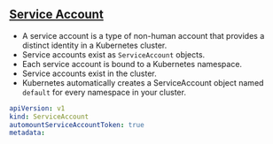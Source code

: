 ## [Service Account](https://kubernetes.io/docs/concepts/security/service-accounts/)

- A service account is a type of non-human account that provides a distinct identity in a Kubernetes cluster.
- Service accounts exist as `ServiceAccount` objects.
- Each service account is bound to a Kubernetes namespace.
- Service accounts exist in the cluster.
- Kubernetes automatically creates a ServiceAccount object named `default` for every namespace in your cluster.

```yaml
apiVersion: v1
kind: ServiceAccount
automountServiceAccountToken: true
metadata:
```
